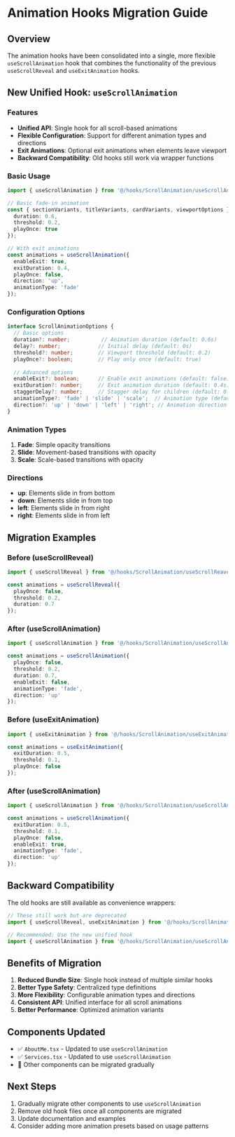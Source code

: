 # Animation Hooks Migration Guide

## Overview

The animation hooks have been consolidated into a single, more flexible `useScrollAnimation` hook that combines the functionality of the previous `useScrollReveal` and `useExitAnimation` hooks.

## New Unified Hook: `useScrollAnimation`

### Features
- **Unified API**: Single hook for all scroll-based animations
- **Flexible Configuration**: Support for different animation types and directions
- **Exit Animations**: Optional exit animations when elements leave viewport
- **Backward Compatibility**: Old hooks still work via wrapper functions

### Basic Usage

```typescript
import { useScrollAnimation } from '@/hooks/ScrollAnimation/useScrollAnimation';

// Basic fade-in animation
const { sectionVariants, titleVariants, cardVariants, viewportOptions } = useScrollAnimation({
  duration: 0.6,
  threshold: 0.2,
  playOnce: true
});

// With exit animations
const animations = useScrollAnimation({
  enableExit: true,
  exitDuration: 0.4,
  playOnce: false,
  direction: 'up',
  animationType: 'fade'
});
```

### Configuration Options

```typescript
interface ScrollAnimationOptions {
  // Basic options
  duration?: number;          // Animation duration (default: 0.6s)
  delay?: number;            // Initial delay (default: 0s)
  threshold?: number;        // Viewport threshold (default: 0.2)
  playOnce?: boolean;        // Play only once (default: true)
  
  // Advanced options
  enableExit?: boolean;      // Enable exit animations (default: false)
  exitDuration?: number;     // Exit animation duration (default: 0.4s)
  staggerDelay?: number;     // Stagger delay for children (default: 0.1s)
  animationType?: 'fade' | 'slide' | 'scale';  // Animation type (default: 'fade')
  direction?: 'up' | 'down' | 'left' | 'right'; // Animation direction (default: 'up')
}
```

### Animation Types

1. **Fade**: Simple opacity transitions
2. **Slide**: Movement-based transitions with opacity
3. **Scale**: Scale-based transitions with opacity

### Directions

- **up**: Elements slide in from bottom
- **down**: Elements slide in from top  
- **left**: Elements slide in from right
- **right**: Elements slide in from left

## Migration Examples

### Before (useScrollReveal)
```typescript
import { useScrollReveal } from '@/hooks/ScrollAnimation/useScrollReaveal';

const animations = useScrollReveal({
  playOnce: false,
  threshold: 0.2,
  duration: 0.7
});
```

### After (useScrollAnimation)
```typescript
import { useScrollAnimation } from '@/hooks/ScrollAnimation/useScrollAnimation';

const animations = useScrollAnimation({
  playOnce: false,
  threshold: 0.2,
  duration: 0.7,
  enableExit: false,
  animationType: 'fade',
  direction: 'up'
});
```

### Before (useExitAnimation)
```typescript
import { useExitAnimation } from '@/hooks/ScrollAnimation/useExitAnimation';

const animations = useExitAnimation({
  exitDuration: 0.5,
  threshold: 0.1,
  playOnce: false
});
```

### After (useScrollAnimation)
```typescript
import { useScrollAnimation } from '@/hooks/ScrollAnimation/useScrollAnimation';

const animations = useScrollAnimation({
  exitDuration: 0.5,
  threshold: 0.1,
  playOnce: false,
  enableExit: true,
  animationType: 'fade',
  direction: 'up'
});
```

## Backward Compatibility

The old hooks are still available as convenience wrappers:

```typescript
// These still work but are deprecated
import { useScrollReveal, useExitAnimation } from '@/hooks/ScrollAnimation/useScrollAnimation';

// Recommended: Use the new unified hook
import { useScrollAnimation } from '@/hooks/ScrollAnimation/useScrollAnimation';
```

## Benefits of Migration

1. **Reduced Bundle Size**: Single hook instead of multiple similar hooks
2. **Better Type Safety**: Centralized type definitions
3. **More Flexibility**: Configurable animation types and directions
4. **Consistent API**: Unified interface for all scroll animations
5. **Better Performance**: Optimized animation variants

## Components Updated

- ✅ `AboutMe.tsx` - Updated to use `useScrollAnimation`
- ✅ `Services.tsx` - Updated to use `useScrollAnimation`
- 🔄 Other components can be migrated gradually

## Next Steps

1. Gradually migrate other components to use `useScrollAnimation`
2. Remove old hook files once all components are migrated
3. Update documentation and examples
4. Consider adding more animation presets based on usage patterns

